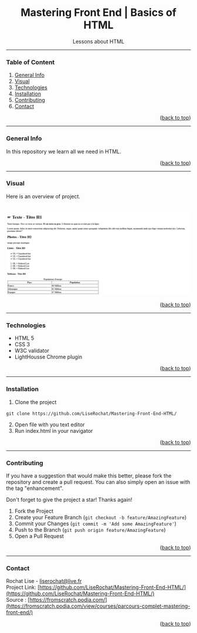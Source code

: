 <div id="top"></div>

<div align="center">
  <h1> Mastering Front End | Basics of HTML </h1>
  <p> Lessons about HTML</p>
</div>

***

### Table of Content
1. [General Info](#general-info)
3. [Visual](#visual)
4. [Technologies](#technologies)
5. [Installation](#installation)
6. [Contributing](#contributing)
7. [Contact](#contact)
<p align="right">(<a href="#top">back to top</a>)</p>

***

### General Info
In this repository we learn all we need in HTML.  
<p align="right">(<a href="#top">back to top</a>)</p>

***

### Visual
Here is an overview of project. </br>
</br>
<div align="center">
  <img src="assets/screenshot01.png" alt="screenshot project">
</div>
<p align="right">(<a href="#top">back to top</a>)</p>

***

### Technologies
- HTML 5
- CSS 3
- W3C validator
- LightHousse Chrome plugin

<p align="right">(<a href="#top">back to top</a>)</p>

***

### Installation

1. Clone the project
```
git clone https://github.com/LiseRochat/Mastering-Front-End-HTML/
```
2. Open file with you text editor 
3. Run index.html in your navigator
<p align="right">(<a href="#top">back to top</a>)</p>

***

### Contributing
If you have a suggestion that would make this better, please fork the repository and create a pull request. You can also simply open an issue with the tag "enhancement".

Don't forget to give the project a star! Thanks again!

1. Fork the Project
2. Create your Feature Branch (`git checkout -b feature/AmazingFeature`)
3. Commit your Changes (`git commit -m 'Add some AmazingFeature'`)
4. Push to the Branch (`git push origin feature/AmazingFeature`)
5. Open a Pull Request
<p align="right">(<a href="#top">back to top</a>)</p>

***

### Contact 
Rochat Lise - liserochat@live.fr </br>
Project Link: [https://github.com/LiseRochat/Mastering-Front-End-HTML/](https://github.com/LiseRochat/Mastering-Front-End-HTML/)
<br>
Source : [https://fromscratch.podia.com/](https://fromscratch.podia.com/view/courses/parcours-complet-mastering-front-end/)
<br>
<p align="right">(<a href="#top">back to top</a>)</p>



